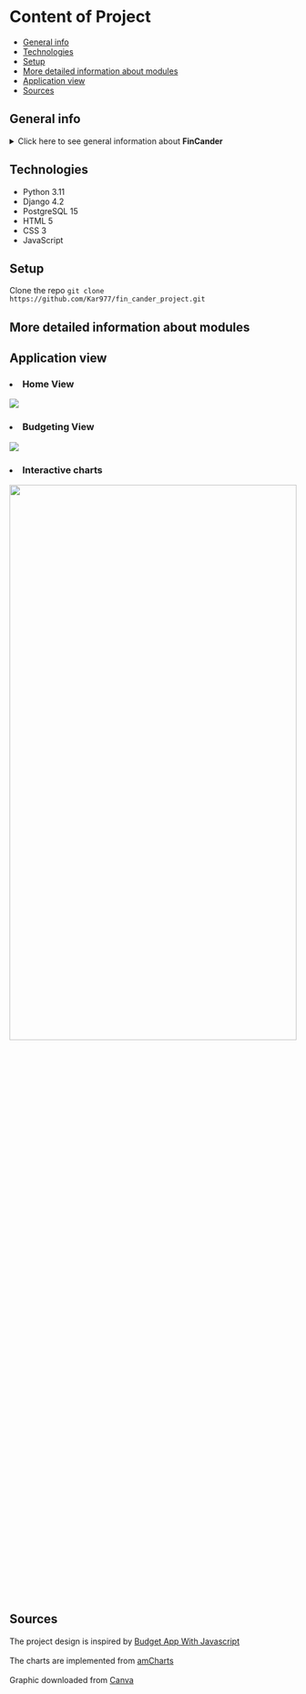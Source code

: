 # Content of Project
* [General info](#general-info)
* [Technologies](#technologies)
* [Setup](#setup)
* [More detailed information about modules](#more-detailed-information-about-modules)
* [Application view](#application-view)
* [Sources](#sources)

## General info
<details>
<summary>Click here to see general information about <b>FinCander</b></summary>
With this application, the user can plan his expenses and control them.
The application was made as one pager to encourage the potential user to take care of his financial flows.
</details>

## Technologies
<ul>
<li>Python 3.11</li>
<li>Django 4.2</li>
<li>PostgreSQL 15</li>
<li>HTML 5</li>
<li>CSS 3</li>
<li>JavaScript</li>
</ul>

## Setup
Clone the repo
```git clone https://github.com/Kar977/fin_cander_project.git```

## More detailed information about modules

## Application view
### <li>Home View</li>
<kbd>
<img src="https://github.com/Kar977/fin_cander_project/assets/56365605/98d03d7f-74ea-4460-a834-7b93375014db" width=”50%” height=”50%”>
</kbd>



### <li>Budgeting View</li>
<kbd>
<img src="https://github.com/Kar977/fin_cander_project/assets/56365605/81791d8d-3188-473f-93fa-922395e1f42c" width=”50%” height=”50%”>
</kbd>

### <li>Interactive charts</li>
<kbd>
<img src="https://github.com/Kar977/fin_cander_project/assets/56365605/7cbb32e6-5a2b-48f7-b3d0-fd46db583065" width="100%" height="50%">
</kbd>

## Sources
The project design is inspired by [Budget App With Javascript](https://codingartistweb.com/2022/07/budget-app-with-javascript/) <br></br>
The charts are implemented from [amCharts](https://www.amcharts.com/demos-v4/donut-chart-v4/) <br></br>
Graphic downloaded from [Canva](https://www.canva.com/)
